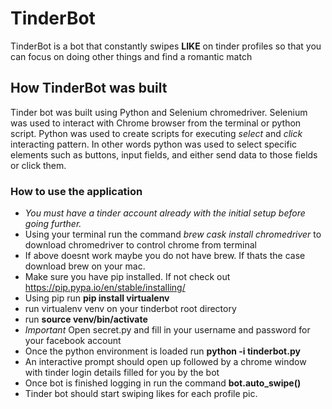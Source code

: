 # TinderBot
TinderBot is a bot that constantly swipes **LIKE** on tinder profiles so that you can focus on doing other things and find a romantic match

## How TinderBot was built 
Tinder bot was built using Python and Selenium chromedriver. Selenium was used to interact with Chrome browser from the terminal or python script. Python was used to create scripts for executing _select_ and _click_ interacting pattern. In other words python was used to select specific elements such as buttons, input fields, and either send data to those fields or click them.  

### How to use the application
- *You must have a tinder account already with the initial setup before going further.*
- Using your terminal run the command *brew cask install chromedriver* to download chromedriver to control chrome from terminal
- If above doesnt work maybe you do not have brew. If thats the case download brew on your mac.
- Make sure you have pip installed. If not check out https://pip.pypa.io/en/stable/installing/
- Using pip run **pip install virtualenv**
- run virtualenv venv on your tinderbot root directory
- run **source venv/bin/activate**
- *Important* Open secret.py and fill in your username and password for your facebook account
- Once the python environment is loaded run **python -i tinderbot.py**
- An interactive prompt should open up followed by a chrome window with tinder login details filled for you by the bot
- Once bot is finished logging in run the command **bot.auto_swipe()**
- Tinder bot should start swiping likes for each profile pic.
